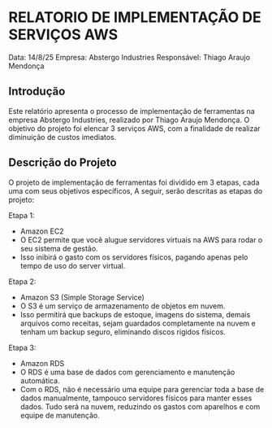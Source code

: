 # RELATORIO DE IMPLEMENTAÇÃO DE SERVIÇOS AWS

Data: 14/8/25
Empresa: Abstergo Industries
Responsável: Thiago Araujo Mendonça

## Introdução
Este relatório apresenta o processo de implementação de ferramentas na empresa Abstergo Industries, realizado por Thiago Araujo Mendonça. O objetivo do projeto foi elencar 3 serviços AWS, com a finalidade de realizar diminuição de custos imediatos.

## Descrição do Projeto
O projeto de implementação de ferramentas foi dividido em 3 etapas, cada uma com seus objetivos específicos, A seguir, serão descritas as etapas do projeto:

Etapa 1:
- Amazon EC2
- O EC2 permite que você alugue servidores virtuais na AWS para rodar o seu sistema de gestão.
- Isso inibirá o gasto com os servidores físicos, pagando apenas pelo tempo de uso do server virtual.

Etapa 2: 
- Amazon S3 (Simple Storage Service)
- O S3 é um serviço de armazenamento de objetos em nuvem. 
- Isso permitirá que backups de estoque, imagens do sistema, demais arquivos como receitas, sejam guardados completamente na nuvem e tenham um backup seguro, eliminando discos rigidos físicos.

Etapa 3:
- Amazon RDS
- O RDS é uma base de dados com gerenciamento e manutenção automática.
- Com o RDS, não é necessário uma equipe para gerenciar toda a base de dados manualmente, tampouco servidores físicos para manter esses dados. Tudo será na nuvem, reduzindo os gastos com aparelhos e com equipe de manutenção.